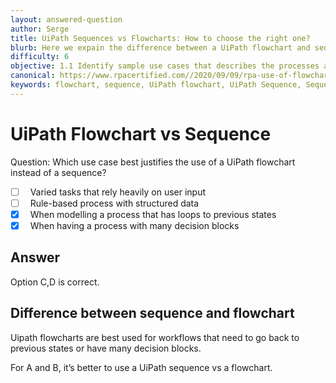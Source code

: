 ```yaml
---
layout: answered-question
author: Serge
title: UiPath Sequences vs Flowcharts: How to choose the right one?
blurb: Here we expain the difference between a UiPath flowchart and sequence, and let you know how to differentiate them on the UiPath Cert Exam.
difficulty: 6
objective: 1.1 Identify sample use cases that describes the processes and workloads that can be automated
canonical: https://www.rpacertified.com//2020/09/09/rpa-use-of-flowchart.html
keywords: flowchart, sequence, UiPath flowchart, UiPath Sequence, Sequence vs flowchart
---
```


<h1>UiPath Flowchart vs Sequence</h1>

Question: Which use case best justifies the use of a UiPath flowchart instead of a sequence?

 - [ ] &nbsp;  Varied tasks that rely heavily on user input
 - [ ] &nbsp;  Rule-based process with structured data
 - [X] &nbsp;  When modelling a process that has loops to previous states
 - [X] &nbsp;  When having a process with many decision blocks

## Answer

Option C,D is correct.

<h2>Difference between sequence and flowchart</h2>

Uipath flowcharts are best used for workflows that need to go back to previous states or have many decision blocks.  

For A and B, it’s better to use a UiPath sequence vs a flowchart.

